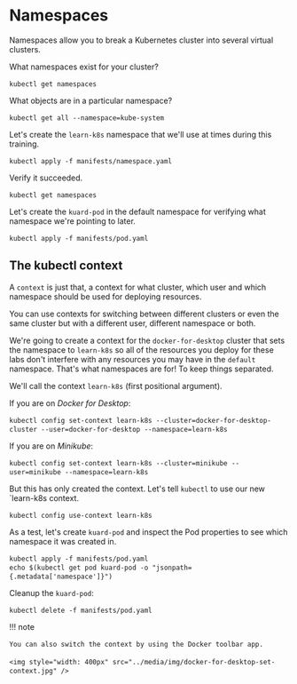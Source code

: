 # Namespaces

Namespaces allow you to break a Kubernetes cluster into several virtual clusters.

What namespaces exist for your cluster?

    kubectl get namespaces

What objects are in a particular namespace?

    kubectl get all --namespace=kube-system

Let's create the `learn-k8s` namespace that we'll use at times during this training.

    kubectl apply -f manifests/namespace.yaml

Verify it succeeded.

    kubectl get namespaces

Let's create the `kuard-pod` in the default namespace for verifying what namespace we're pointing to later.

    kubectl apply -f manifests/pod.yaml
    
## The kubectl context

A `context` is just that, a context for what cluster, which user and which namespace should be used for deploying resources.

You can use contexts for switching between different clusters or even the same cluster but with a different user, different namespace or both.

We're going to create a context for the `docker-for-desktop` cluster that sets the namespace to `learn-k8s` so all of the resources you deploy for these labs don't interfere with any resources you may have in the `default` namespace. That's what namespaces are for! To keep things separated.

We'll call the context `learn-k8s` (first positional argument).

If you are on *Docker for Desktop*:

    kubectl config set-context learn-k8s --cluster=docker-for-desktop-cluster --user=docker-for-desktop --namespace=learn-k8s

If you are on *Minikube*:

    kubectl config set-context learn-k8s --cluster=minikube --user=minikube --namespace=learn-k8s

But this has only created the context. Let's tell `kubectl` to use our new `learn-k8s context.

    kubectl config use-context learn-k8s

As a test, let's create `kuard-pod` and inspect the Pod properties to see which namespace it was created in.

    kubectl apply -f manifests/pod.yaml
    echo $(kubectl get pod kuard-pod -o "jsonpath={.metadata['namespace']}")

Cleanup the `kuard-pod`:

    kubectl delete -f manifests/pod.yaml

!!! note

    You can also switch the context by using the Docker toolbar app.
    
    <img style="width: 400px" src="../media/img/docker-for-desktop-set-context.jpg" />
